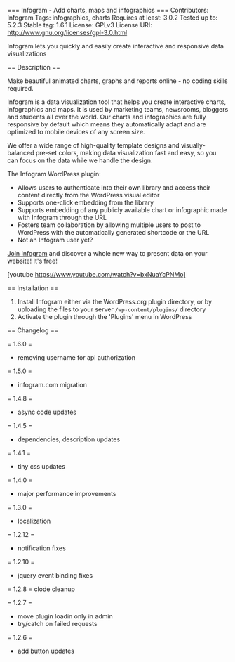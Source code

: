 === Infogram - Add charts, maps and infographics ===
Contributors: Infogram
Tags: infographics, charts
Requires at least: 3.0.2
Tested up to: 5.2.3
Stable tag: 1.6.1
License: GPLv3
License URI: http://www.gnu.org/licenses/gpl-3.0.html

Infogram lets you quickly and easily create interactive and responsive data visualizations

== Description ==

Make beautiful animated charts, graphs and reports online - no coding skills required.

Infogram is a data visualization tool that helps you create interactive charts, infographics and maps. It is used by marketing teams, newsrooms, bloggers and students all over the world.
Our charts and infographics are fully responsive by default which means they automatically adapt and are optimized to mobile devices of any screen size.

We offer a wide range of high-quality template designs and visually-balanced pre-set colors, making data visualization fast and easy, so you can focus on the data while we handle the design.

The Infogram WordPress plugin:

*   Allows users to authenticate into their own library and access their content directly from the WordPress visual editor
*   Supports one-click embedding from the library
*   Supports embedding of any publicly available chart or infographic made with Infogram through the URL
*   Fosters team collaboration by allowing multiple users to post to WordPress with the automatically generated shortcode or the URL
*   Not an Infogram user yet?

[Join Infogram](https://infogram.com/?utm_source=wordpress&utm_campaign=plugin&utm_content=page) and discover a whole new way to present data on your website! It's free!

[youtube https://www.youtube.com/watch?v=bxNuaYcPNMo]

== Installation ==
1. Install Infogram either via the WordPress.org plugin directory, or by uploading the files to your server `/wp-content/plugins/` directory
2. Activate the plugin through the 'Plugins' menu in WordPress

== Changelog ==

= 1.6.0 =
* removing username for api authorization

= 1.5.0 =
* infogram.com migration

= 1.4.8 =
* async code updates

= 1.4.5 =
* dependencies, description updates

= 1.4.1 =
* tiny css updates

= 1.4.0 =
* major performance improvements

= 1.3.0 =
* localization

= 1.2.12 =
* notification fixes

= 1.2.10 =
* jquery event binding fixes

= 1.2.8 =
clode cleanup

= 1.2.7 =
* move plugin loadin only in admin
* try/catch on failed requests

= 1.2.6 =
* add button updates

